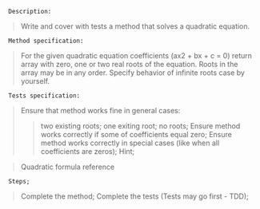       Description:

> Write and cover with tests a method that solves a quadratic equation.

      Method specification:

> For the given quadratic equation coefficients (ax2 + bx + c = 0) return array with zero, one or two real roots of the equation. Roots in the array may be in any order. Specify behavior of infinite roots case by yourself.

      Tests specification:

> Ensure that method works fine in general cases:
>> two existing roots;
>> one exiting root;
>> no roots;
>> Ensure method works correctly if some of coefficients equal zero;
>> Ensure method works correctly in special cases (like when all coefficients are zeros);
>> Hint;

> Quadratic formula reference

      Steps;

> Complete the method;
> Complete the tests (Tests may go first - TDD);
